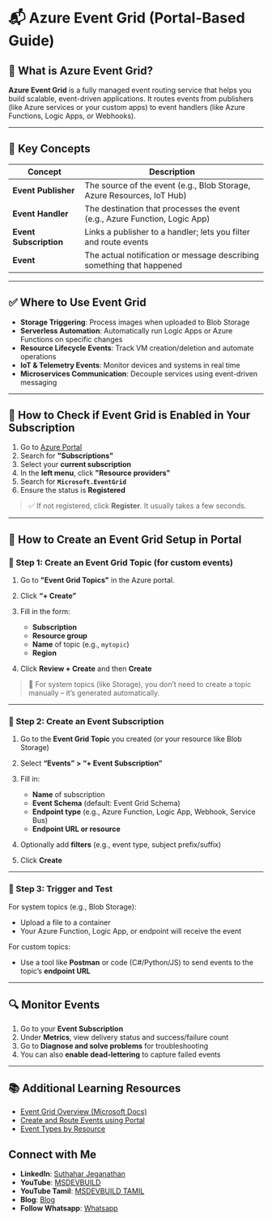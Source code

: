 # 📬 Azure Event Grid (Portal-Based Guide)

## 🔷 What is Azure Event Grid?

**Azure Event Grid** is a fully managed event routing service that helps you build scalable, event-driven applications. It routes events from publishers (like Azure services or your custom apps) to event handlers (like Azure Functions, Logic Apps, or Webhooks).

---

## 🧩 Key Concepts

| Concept                | Description                                                                |
| ---------------------- | -------------------------------------------------------------------------- |
| **Event Publisher**    | The source of the event (e.g., Blob Storage, Azure Resources, IoT Hub)     |
| **Event Handler**      | The destination that processes the event (e.g., Azure Function, Logic App) |
| **Event Subscription** | Links a publisher to a handler; lets you filter and route events           |
| **Event**              | The actual notification or message describing something that happened      |

---

## ✅ Where to Use Event Grid

* **Storage Triggering**: Process images when uploaded to Blob Storage
* **Serverless Automation**: Automatically run Logic Apps or Azure Functions on specific changes
* **Resource Lifecycle Events**: Track VM creation/deletion and automate operations
* **IoT & Telemetry Events**: Monitor devices and systems in real time
* **Microservices Communication**: Decouple services using event-driven messaging

---

## 🧭 How to Check if Event Grid is Enabled in Your Subscription

1. Go to [Azure Portal](https://portal.azure.com/)
2. Search for **"Subscriptions"**
3. Select your **current subscription**
4. In the **left menu**, click **"Resource providers"**
5. Search for **`Microsoft.EventGrid`**
6. Ensure the status is **Registered**

> ✅ If not registered, click **Register**. It usually takes a few seconds.

---

## 🚀 How to Create an Event Grid Setup in Portal

### 🔸 Step 1: Create an Event Grid Topic (for custom events)

1. Go to **"Event Grid Topics"** in the Azure portal.
2. Click **“+ Create”**
3. Fill in the form:

   * **Subscription**
   * **Resource group**
   * **Name** of topic (e.g., `mytopic`)
   * **Region**
4. Click **Review + Create** and then **Create**

> 📌 For system topics (like Storage), you don’t need to create a topic manually – it’s generated automatically.

---

### 🔸 Step 2: Create an Event Subscription

1. Go to the **Event Grid Topic** you created (or your resource like Blob Storage)
2. Select **“Events” > “+ Event Subscription”**
3. Fill in:

   * **Name** of subscription
   * **Event Schema** (default: Event Grid Schema)
   * **Endpoint type** (e.g., Azure Function, Logic App, Webhook, Service Bus)
   * **Endpoint URL or resource**
4. Optionally add **filters** (e.g., event type, subject prefix/suffix)
5. Click **Create**

---

### 🔸 Step 3: Trigger and Test

For system topics (e.g., Blob Storage):

* Upload a file to a container
* Your Azure Function, Logic App, or endpoint will receive the event

For custom topics:

* Use a tool like **Postman** or code (C#/Python/JS) to send events to the topic’s **endpoint URL**

---

## 🔍 Monitor Events

1. Go to your **Event Subscription**
2. Under **Metrics**, view delivery status and success/failure count
3. Go to **Diagnose and solve problems** for troubleshooting
4. You can also **enable dead-lettering** to capture failed events

---

## 📚 Additional Learning Resources

* [Event Grid Overview (Microsoft Docs)](https://learn.microsoft.com/en-us/azure/event-grid/overview)
* [Create and Route Events using Portal](https://learn.microsoft.com/en-us/azure/event-grid/custom-event-quickstart-portal)
* [Event Types by Resource](https://learn.microsoft.com/en-us/azure/event-grid/event-schema)



 ## Connect with Me
- **LinkedIn**: [Suthahar Jeganathan](https://www.linkedin.com/in/jssuthahar/)
- **YouTube**: [MSDEVBUILD](https://www.youtube.com/@MSDEVBUILD)
- **YouTube Tamil**: [MSDEVBUILD TAMIL](https://www.youtube.com/@MSDEVBUILDTamil)
- **Blog**: [Blog](https://www.msdevbuild.com/)
- **Follow Whatsapp**: [Whatsapp](https://www.whatsapp.com/channel/0029Va5j2rHEFeXcTlUhQB0J)
